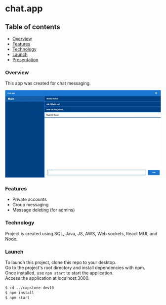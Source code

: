 # chat.app
## Table of contents
* [Overview](#overview)
* [Features](#features)
* [Technology](#technology)
* [Launch](#launch)
* [Presentation](#https://docs.google.com/presentation/d/1DtHGu1nQyMW9cDrIe7_yIe1CMYN7Ioe8qPtaO4vjFDI/edit?usp=sharing)

### Overview
This app was created for chat messaging.

![Screenshot](03b25df0-54db-46d2-a2c2-f6baeb1988e2.jpg)

### Features
* Private accounts
* Group messaging
* Message deleting (for admins)


### Technology
Project is created using SQL, Java, JS, AWS, Web sockets, React MUI, and Node.


### Launch 
To launch this project, clone this repo to your desktop.<br />
Go to the project's root directory and install dependencies with npm.<br />
Once installed, use `npm start` to start the application.<br />
Access the application at localhost:3000.<br />

```
$ cd ../capstone-dev10
$ npm install
$ npm start
```
